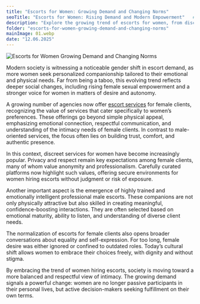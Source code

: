 ```yaml
---
title: "Escorts for Women: Growing Demand and Changing Norms"
seoTitle: "Escorts for Women: Rising Demand and Modern Empowerment"   # SEO Title для head
description: "Explore the growing trend of escorts for women, from discreet services to emotional connection. Discover how female empowerment is reshaping intimacy norms."
folder: "escorts-for-women-growing-demand-and-changing-norms"
mainImage: 01.webp
date: "12.06.2025"
---
```


![Escorts for Women Growing Demand and Changing Norms](/assets/img/media/escorts-for-women-growing-demand-and-changing-norms/01.webp)

Modern society is witnessing a noticeable gender shift in escort demand, as more women seek personalized companionship tailored to their emotional and physical needs. Far from being a taboo, this evolving trend reflects deeper social changes, including rising female sexual empowerment and a stronger voice for women in matters of desire and autonomy.

A growing number of agencies now offer <a href="https://mgtimes.ae/services">escort services</a> for female clients, recognizing the value of services that cater specifically to women’s preferences. These offerings go beyond simple physical appeal, emphasizing emotional connection, respectful communication, and understanding of the intimacy needs of female clients. In contrast to male-oriented services, the focus often lies on building trust, comfort, and authentic presence.

In this context, discreet services for women have become increasingly popular. Privacy and respect remain key expectations among female clients, many of whom value anonymity and professionalism. Carefully curated platforms now highlight such values, offering secure environments for women hiring escorts without judgment or risk of exposure.

Another important aspect is the emergence of highly trained and emotionally intelligent professional male escorts. These companions are not only physically attractive but also skilled in creating meaningful, confidence-boosting interactions. They are often selected based on emotional maturity, ability to listen, and understanding of diverse client needs.

The normalization of escorts for female clients also opens broader conversations about equality and self-expression. For too long, female desire was either ignored or confined to outdated roles. Today’s cultural shift allows women to embrace their choices freely, with dignity and without stigma.

By embracing the trend of women hiring escorts, society is moving toward a more balanced and respectful view of intimacy. The growing demand signals a powerful change: women are no longer passive participants in their personal lives, but active decision-makers seeking fulfillment on their own terms.

